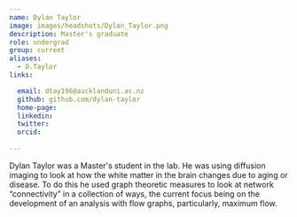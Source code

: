```yaml
---
name: Dylan Taylor
image: images/headshots/Dylan_Taylor.png
description: Master's graduate
role: undergrad
group: current
aliases:
  - D.Taylor
links:

  email: dtay196@aucklanduni.ac.nz
  github: github.com/dylan-taylor
  home-page:
  linkedin:
  twitter: 
  orcid:
  
---
```


Dylan Taylor was a Master's student in the lab. He was using diffusion imaging to look at how the white matter in the brain changes due to aging or disease. To do this he used graph theoretic measures to look at network “connectivity” in a collection of ways, the current focus being on the development of an analysis with flow graphs, particularly, maximum flow.
